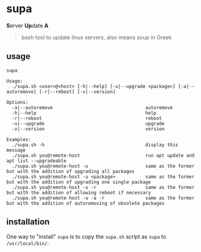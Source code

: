 supa
===

**S**erver **Up**date **A**

> bash tool to update linux servers, also means soup in Greek

## usage

```
supa

Usage:
  ./supa.sh <user>@<host> [-h|--help] [-u|--upgrade <package>] [-a|--autoremove] [-r|--reboot] [-v|--version]

Options:
  -a|--autoremove                                  autoremove
  -h|--help                                        help
  -r|--reboot                                      reboot
  -u|--upgrade                                     upgrade
  -v|--version                                     version

Examples:
  ./supa.sh -h                                     display this message
  ./supa.sh you@remote-host                        run apt update and apt list --upgradeable
  ./supa.sh you@remote-host -u                     same as the former but with the addition of upgrading all packages
  ./supa.sh you@remote-host -u <package>           same as the former but with the addition of upgrading one single package
  ./supa.sh you@remote-host -u -r                  same as the former but with the addition of allowing reboot if necessary
  ./supa.sh you@remote-host -u -a -r               same as the former but with the addition of autoremoving of obsolete packages

```

## installation

One way to "install" `supa` is to copy the `supa.sh` script as `supa` to `/usr/local/bin/`.

